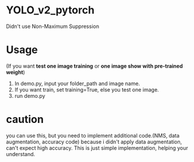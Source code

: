 # YOLO_v2_pytorch

Didn't use Non-Maximum Suppression


<h1>Usage</h1>

(If you want <b>test one image training</b> or <b>one image show with pre-trained weight</b>)

1. In demo.py, input your folder_path and image name.
2. If you want train, set training=True, else you test one image.
3. run demo.py


<h1>caution</h1>

you can use this, but you need to implement additional code.(NMS, data augmentation, accuracy code)
because i didn't apply data augmentation, can't expect high accuracy.
This is just simple implementation, helping your understand.
